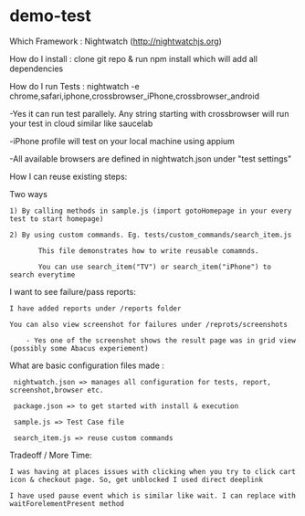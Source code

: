 # demo-test


Which Framework : Nightwatch (http://nightwatchjs.org)

How do I install : clone git repo & run npm install which will add all dependencies


How do I run Tests : nightwatch -e chrome,safari,iphone,crossbrowser_iPhone,crossbrowser_android

 -Yes it can run test parallely. Any string starting with crossbrowser will run your test in cloud similar like saucelab

 -iPhone profile will test on your local machine using appium

 -All available browsers are defined in nightwatch.json under "test settings"

How I can reuse existing steps:

   Two ways

    1) By calling methods in sample.js (import gotoHomepage in your every test to start homepage)

    2) By using custom commands. Eg. tests/custom_commands/search_item.js

           This file demonstrates how to write reusable comamnds.

           You can use search_item("TV") or search_item("iPhone") to search everytime

I want to see failure/pass reports:

    I have added reports under /reports folder

    You can also view screenshot for failures under /reprots/screenshots

        - Yes one of the screenshot shows the result page was in grid view (possibly some Abacus experiement)

What are basic configuration files made :

     nightwatch.json => manages all configuration for tests, report, screenshot,browser etc.

     package.json => to get started with install & execution

     sample.js => Test Case file

     search_item.js => reuse custom commands

Tradeoff / More Time:

    I was having at places issues with clicking when you try to click cart icon & checkout page. So, get unblocked I used direct deeplink

    I have used pause event which is similar like wait. I can replace with waitForelementPresent method



